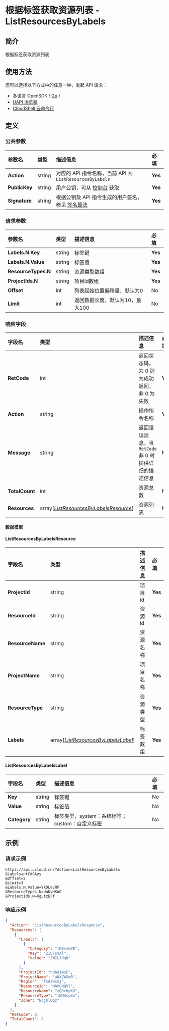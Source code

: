 # 根据标签获取资源列表 - ListResourcesByLabels

## 简介

根据标签获取资源列表






## 使用方法

您可以选择以下方式中的任意一种，发起 API 请求：
- 多语言 OpenSDK / [Go](https://github.com/ucloud/ucloud-sdk-go) /
- [UAPI 浏览器](https://console.ucloud.cn/uapi/detail?id=ListResourcesByLabels)
- [CloudShell 云命令行](https://shell.ucloud.cn/)


## 定义

### 公共参数

| 参数名 | 类型 | 描述信息 | 必填 |
|:---|:---|:---|:---|
| **Action**     | string  | 对应的 API 指令名称，当前 API 为 `ListResourcesByLabels`                        | **Yes** |
| **PublicKey**  | string  | 用户公钥，可从 [控制台](https://console.ucloud.cn/uapi/apikey) 获取                                             | **Yes** |
| **Signature**  | string  | 根据公钥及 API 指令生成的用户签名，参见 [签名算法](api/summary/signature.md)  | **Yes** |

### 请求参数

| 参数名 | 类型 | 描述信息 | 必填 |
|:---|:---|:---|:---|
| **Labels.N.Key** | string | 标签键 |**Yes**|
| **Labels.N.Value** | string | 标签值 |**Yes**|
| **ResourceTypes.N** | string | 资源类型数组 |**Yes**|
| **ProjectIds.N** | string | 项目id数组 |**Yes**|
| **Offset** | int | 列表起始位置偏移量，默认为0 |No|
| **Limit** | int | 返回数据长度，默认为10，最大100 |No|

### 响应字段

| 字段名 | 类型 | 描述信息 | 必填 |
|:---|:---|:---|:---|
| **RetCode** | int | 返回状态码，为 0 则为成功返回，非 0 为失败 |**Yes**|
| **Action** | string | 操作指令名称 |**Yes**|
| **Message** | string | 返回错误消息，当 `RetCode` 非 0 时提供详细的描述信息 |No|
| **TotalCount** | int | 资源总数 |No|
| **Resources** | array[[*ListResourcesByLabelsResource*](#ListResourcesByLabelsResource)] | 资源列表 |No|

#### 数据模型


#### ListResourcesByLabelsResource

| 字段名 | 类型 | 描述信息 | 必填 |
|:---|:---|:---|:---|
| **ProjectId** | string | 项目id |**Yes**|
| **ResourceId** | string | 资源id |**Yes**|
| **ResourceName** | string | 资源名称 |**Yes**|
| **ProjectName** | string | 项目名称 |**Yes**|
| **ResourceType** | string | 资源类型 |**Yes**|
| **Labels** | array[[*ListResourcesByLabelsLabel*](#ListResourcesByLabelsLabel)] | 标签数组 |**Yes**|

#### ListResourcesByLabelsLabel

| 字段名 | 类型 | 描述信息 | 必填 |
|:---|:---|:---|:---|
| **Key** | string | 标签键 |No|
| **Value** | string | 标签值 |No|
| **Category** | string | 标签类型，system：系统标签；custom：自定义标签 |No|

## 示例

### 请求示例
    
```
https://api.ucloud.cn/?Action=ListResourcesByLabels
&Labels=ntCdGAyy
&Offset=2
&Limit=3
&Labels.N.Value=YXDLevRF
&ResourceTypes.N=UuUvHKWO
&ProjectIds.N=XgLtzEFf
```

### 响应示例
    
```json
{
  "Action": "ListResourcesByLabelsResponse",
  "Resources": [
    {
      "Labels": [
        {
          "Category": "lKEsvGZE",
          "Key": "ZIUFsoXl",
          "Value": "JWILJdgN"
        }
      ],
      "ProjectId": "ndAdjmsF",
      "ProjectName": "aNXZWXmR",
      "Region": "fsAJwsSj",
      "ResourceId": "NAVCNQVl",
      "ResourceName": "zQRrbpKU",
      "ResourceType": "iWNdsqXo",
      "Zone": "NcjklQqz"
    }
  ],
  "RetCode": 0,
  "TotalCount": 8
}
```





